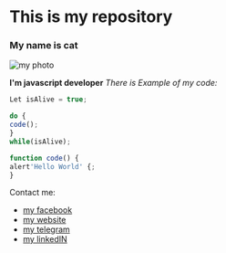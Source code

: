 # This is my repository
### My name is cat
![my photo](https://bestfriends.org/sites/default/files/styles/hero_mobile/public/hero-dash/Asana3808_Dashboard_Standard.jpg?h=ebad9ecf&itok=cWevo33k)

**I'm javascript developer** *There is Example of my code:*
```javascript
Let isAlive = true;

do {
code();
}
while(isAlive);

function code() {
alert'Hello World' {;
}
```

Contact me:
* [my facebook](https://github.com)
* [my website](https://github.com)
* [my telegram](https://github.com)
* [my linkedIN](https://github.com)
